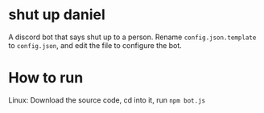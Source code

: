 # shut up daniel

A discord bot that says shut up to a person. Rename `config.json.template` to `config.json`, and edit the file to configure the bot.

# How to run

Linux:
  Download the source code, cd into it, run `npm bot.js`
